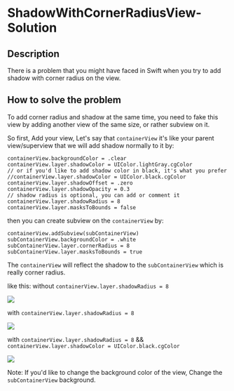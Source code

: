 # ShadowWithCornerRadiusView-Solution

## Description

There is a problem that you might have faced in Swift when you try to add shadow with corner radius on the view.

## How to solve the problem

To add corner radius and shadow at the same time, you need to fake this view by adding another view of the same size, or rather subview on it.

So first, Add your view, Let's say that `containerView` it's like your parent view/superview that we will add shadow normally to it by:

    containerView.backgroundColor = .clear
    containerView.layer.shadowColor = UIColor.lightGray.cgColor
    // or if you'd like to add shadow color in black, it's what you prefer
    //containerView.layer.shadowColor = UIColor.black.cgColor
    containerView.layer.shadowOffset = .zero
    containerView.layer.shadowOpacity = 0.3
    // shadow radius is optional, you can add or comment it
    containerView.layer.shadowRadius = 8
    containerView.layer.masksToBounds = false

then you can create subview on the `containerView` by:

    containerView.addSubview(subContainerView)
    subContainerView.backgroundColor = .white
    subContainerView.layer.cornerRadius = 8
    subContainerView.layer.masksToBounds = true

The `containerView` will reflect the shadow to the `subContainerView` which is really corner radius.

like this:
without `containerView.layer.shadowRadius = 8`

<img src="https://imgur.com/yageqy4.png">

with `containerView.layer.shadowRadius = 8`

<img src="https://i.imgur.com/QNxjw2w.png">

with `containerView.layer.shadowRadius = 8` && `containerView.layer.shadowColor = UIColor.black.cgColor`

<img src="https://i.imgur.com/Wq5nJ5Y.png">

Note: If you'd like to change the background color of the view, Change the `subContainerView` background.
